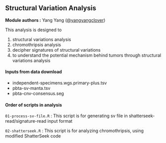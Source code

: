 ## Structural Variation Analysis

**Module authors :** Yang Yang ([@yangyangclover](https://github.com/yangyangclover))


This analysis is designed to 
1. structural variations analysis
2. chromothripsis analysis
3. decipher signatures of structural variations
4. to understand the potential mechanism behind tumors through structural variations analysis

#### Inputs from data download
* independent-specimens.wgs.primary-plus.tsv
* pbta-sv-manta.tsv
* pbta-cnv-consensus.seg

#### Order of scripts in analysis
`01-process-sv-file.R` : This script is for generating sv file in shatterseek-read/signature-read input format

`02-shatterseek.R` : This script is for analyzing chromothripsis, using modified ShatterSeek code